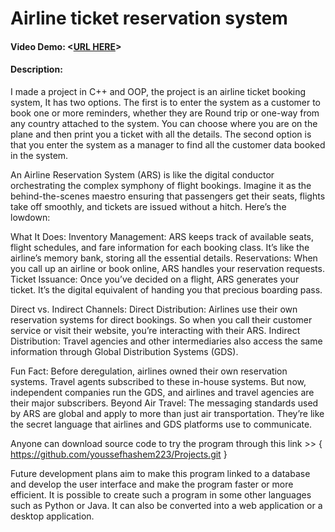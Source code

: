 # Airline ticket reservation system
#### Video Demo:  <[URL HERE](https://youtu.be/aoG4EHF5gcg)>
#### Description:
I made a project in C++ and OOP, the project is an airline ticket booking system, It has two options.
The first is to enter the system as a customer to book one or more reminders, whether they are Round trip or one-way from any country attached to the system.
You can choose where you are on the plane and then print you a ticket with all the details.
The second option is that you enter the system as a manager to find all the customer data booked in the system.

An Airline Reservation System (ARS) is like the digital conductor orchestrating the complex symphony of flight bookings.
Imagine it as the behind-the-scenes maestro ensuring that passengers get their seats, flights take off smoothly, and tickets are issued without a hitch. Here’s the lowdown:

What It Does:
Inventory Management: ARS keeps track of available seats, flight schedules, and fare information for each booking class. It’s like the airline’s memory bank, storing all the essential details.
Reservations: When you call up an airline or book online, ARS handles your reservation requests.
Ticket Issuance: Once you’ve decided on a flight, ARS generates your ticket. It’s the digital equivalent of handing you that precious boarding pass.

Direct vs. Indirect Channels:
Direct Distribution: Airlines use their own reservation systems for direct bookings. So when you call their customer service or visit their website, you’re interacting with their ARS.
Indirect Distribution: Travel agencies and other intermediaries also access the same information through Global Distribution Systems (GDS).

Fun Fact:
Before deregulation, airlines owned their own reservation systems. Travel agents subscribed to these in-house systems. But now, independent companies run the GDS, and airlines and travel agencies are their major subscribers.
Beyond Air Travel:
The messaging standards used by ARS are global and apply to more than just air transportation. They’re like the secret language that airlines and GDS platforms use to communicate.

Anyone can download source code to try the program through this link >> { https://github.com/youssefhashem223/Projects.git }

Future development plans aim to make this program linked to a database and develop the user interface and make the program faster or more efficient.
It is possible to create such a program in some other languages ​​such as Python or Java.
It can also be converted into a web application or a desktop application.

